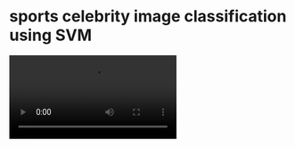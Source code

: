 # sports celebrity image classification using SVM

<video src="https://user-images.githubusercontent.com/26554853/188327299-cb170a5b-03e8-42c7-9917-7b185e3350b0.webm" controls="controls" style="max-width: 730px;">
</video>
